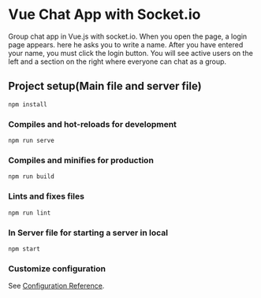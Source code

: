 # Vue Chat App with Socket.io
Group chat app in Vue.js with socket.io. When you open the page, a login page appears. here he asks you to write a name. After you have entered your name, you must click the login button. You will see active users on the left and a section on the right where everyone can chat as a group.


## Project setup(Main file and server file)
```
npm install
```

### Compiles and hot-reloads for development
```
npm run serve
```

### Compiles and minifies for production
```
npm run build
```

### Lints and fixes files
```
npm run lint
```

### In Server file for starting a server in local
```
npm start
```

### Customize configuration
See [Configuration Reference](https://cli.vuejs.org/config/).

